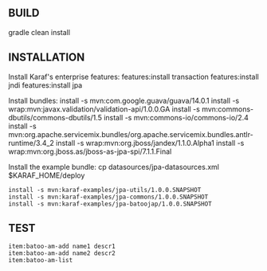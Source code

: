 
BUILD
--------------------------------------------------------------------------------

gradle clean install


INSTALLATION
--------------------------------------------------------------------------------

Install Karaf's enterprise features:
    features:install transaction
    features:install jndi
    features:install jpa

Install bundles:
    install -s mvn:com.google.guava/guava/14.0.1
    install -s wrap:mvn:javax.validation/validation-api/1.0.0.GA
    install -s mvn:commons-dbutils/commons-dbutils/1.5
    install -s mvn:commons-io/commons-io/2.4
    install -s mvn:org.apache.servicemix.bundles/org.apache.servicemix.bundles.antlr-runtime/3.4_2
    install -s wrap:mvn:org.jboss/jandex/1.1.0.Alpha1
    install -s wrap:mvn:org.jboss.as/jboss-as-jpa-spi/7.1.1.Final


Install the example bundle:
    cp datasources/jpa-datasources.xml $KARAF_HOME/deploy

    install -s mvn:karaf-examples/jpa-utils/1.0.0.SNAPSHOT
    install -s mvn:karaf-examples/jpa-commons/1.0.0.SNAPSHOT
    install -s mvn:karaf-examples/jpa-batoojap/1.0.0.SNAPSHOT


TEST
--------------------------------------------------------------------------------

    item:batoo-am-add name1 descr1
    item:batoo-am-add name2 descr2
    item:batoo-am-list
